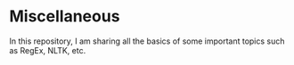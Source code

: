 # Miscellaneous
In this repository, I am sharing all the basics of some important topics such as RegEx, NLTK, etc. 
